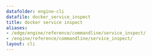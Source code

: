 ```yaml
---
datafolder: engine-cli
datafile: docker_service_inspect
title: docker service inspect
aliases:
- /edge/engine/reference/commandline/service_inspect/
- /engine/reference/commandline/service_inspect/
layout: cli
---
```


<!--
This page is automatically generated from Docker's source code. If you want to
suggest a change to the text that appears here, open a ticket or pull request
in the source repository on GitHub:

https://github.com/docker/cli
-->
